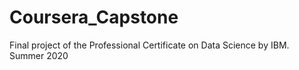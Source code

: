 # Coursera_Capstone
Final project of the Professional Certificate on Data Science by IBM. Summer 2020
